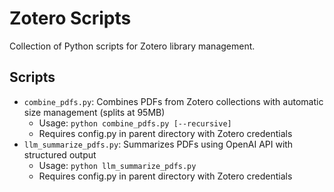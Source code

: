 # Zotero Scripts

Collection of Python scripts for Zotero library management.

## Scripts
- `combine_pdfs.py`: Combines PDFs from Zotero collections with automatic size management (splits at 95MB)
  - Usage: `python combine_pdfs.py [--recursive]`
  - Requires config.py in parent directory with Zotero credentials
- `llm_summarize_pdfs.py`: Summarizes PDFs using OpenAI API with structured output
  - Usage: `python llm_summarize_pdfs.py`
  - Requires config.py in parent directory with Zotero credentials

